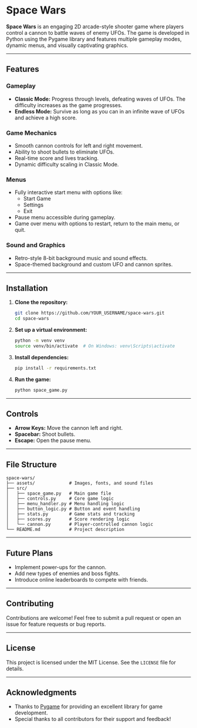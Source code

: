 # Space Wars

**Space Wars** is an engaging 2D arcade-style shooter game where players control a cannon to battle waves of enemy UFOs. The game is developed in Python using the Pygame library and features multiple gameplay modes, dynamic menus, and visually captivating graphics.

---

## Features

### Gameplay
- **Classic Mode:** Progress through levels, defeating waves of UFOs. The difficulty increases as the game progresses.
- **Endless Mode:** Survive as long as you can in an infinite wave of UFOs and achieve a high score.

### Game Mechanics
- Smooth cannon controls for left and right movement.
- Ability to shoot bullets to eliminate UFOs.
- Real-time score and lives tracking.
- Dynamic difficulty scaling in Classic Mode.

### Menus
- Fully interactive start menu with options like:
  - Start Game
  - Settings
  - Exit
- Pause menu accessible during gameplay.
- Game over menu with options to restart, return to the main menu, or quit.

### Sound and Graphics
- Retro-style 8-bit background music and sound effects.
- Space-themed background and custom UFO and cannon sprites.

---

## Installation

1. **Clone the repository:**
   ```bash
   git clone https://github.com/YOUR_USERNAME/space-wars.git
   cd space-wars
   ```

2. **Set up a virtual environment:**
   ```bash
   python -m venv venv
   source venv/bin/activate  # On Windows: venv\Scripts\activate
   ```

3. **Install dependencies:**
   ```bash
   pip install -r requirements.txt
   ```

4. **Run the game:**
   ```bash
   python space_game.py
   ```

---

## Controls

- **Arrow Keys:** Move the cannon left and right.
- **Spacebar:** Shoot bullets.
- **Escape:** Open the pause menu.

---

## File Structure

```
space-wars/
├── assets/             # Images, fonts, and sound files
├── src/
│   ├── space_game.py   # Main game file
│   ├── controls.py     # Core game logic
│   ├── menu_handler.py # Menu handling logic
│   ├── button_logic.py # Button and event handling
│   ├── stats.py        # Game stats and tracking
│   ├── scores.py       # Score rendering logic
│   └── cannon.py       # Player-controlled cannon logic
└── README.md           # Project description
```

---

## Future Plans

- Implement power-ups for the cannon.
- Add new types of enemies and boss fights.
- Introduce online leaderboards to compete with friends.

---

## Contributing

Contributions are welcome! Feel free to submit a pull request or open an issue for feature requests or bug reports.

---

## License

This project is licensed under the MIT License. See the `LICENSE` file for details.

---

## Acknowledgments

- Thanks to [Pygame](https://www.pygame.org/) for providing an excellent library for game development.
- Special thanks to all contributors for their support and feedback!
